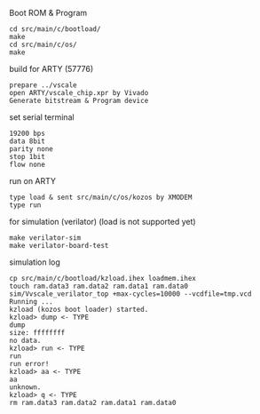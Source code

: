 Boot ROM & Program
```
cd src/main/c/bootload/
make
cd src/main/c/os/
make
```
build for ARTY (57776)
```
prepare ../vscale
open ARTY/vscale_chip.xpr by Vivado
Generate bitstream & Program device
```
set serial terminal
```
19200 bps
data 8bit
parity none
stop 1bit
flow none
```
run on ARTY
```
type load & sent src/main/c/os/kozos by XMODEM
type run
```
for simulation (verilator) (load is not supported yet)
```
make verilator-sim
make verilator-board-test
```
simulation log
```
cp src/main/c/bootload/kzload.ihex loadmem.ihex
touch ram.data3 ram.data2 ram.data1 ram.data0
sim/Vvscale_verilator_top +max-cycles=10000 --vcdfile=tmp.vcd
Running ...
kzload (kozos boot loader) started.
kzload> dump <- TYPE
dump
size: ffffffff
no data.
kzload> run <- TYPE
run
run error!
kzload> aa <- TYPE
aa
unknown.
kzload> q <- TYPE
rm ram.data3 ram.data2 ram.data1 ram.data0
```

